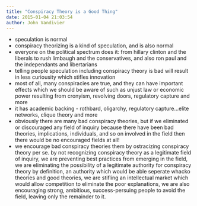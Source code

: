 ```yaml
---
title: "Conspiracy Theory is a Good Thing"
date: 2015-01-04 21:03:54
author: John Vandivier
---
```




<ul>
	<li>speculation is normal</li>
	<li>conspiracy theorizing is a kind of speculation, and is also normal</li>
	<li>everyone on the political spectrum does it: from hillary clinton and the liberals to rush limbaugh and the conservatives, and also ron paul and the independants and libertarians</li>
	<li>telling people speculation including conspiracy theory is bad will result in less curiousity which stifles innovation</li>
	<li>most of all, many conspiracies are true, and they can have important effects which we should be aware of such as unjust law or economic power resulting from cronyism, revolving doors, regulatory capture and more</li>
	<li>it has academic backing - rothbard, oligarchy, regulatory capture...elite networks, clique theory and more</li>
	<li>obviously there are many bad conspiracy theories, but if we eliminated or discouraged any field of inquiry because there have been bad theories, implications, individuals, and so on involved in the field then there would be no encouraged fields at all!</li>
	<li>we encourage bad conspiracy theories them by ostracizing conspiracy theory per se. by not recognizing conspiracy theory as a legitimate field of inquiry, we are preventing best practices from emerging in the field, we are eliminating the possibility of a legitimate authority for conspiracy theory by definition, an authority which would be able seperate whacko theories and good theories, we are stifling an intellectual market which would allow competition to eliminate the poor explanations, we are also encouraging strong, ambitious, success-persuing people to avoid the field, leaving only the remainder to it.</li>
</ul>